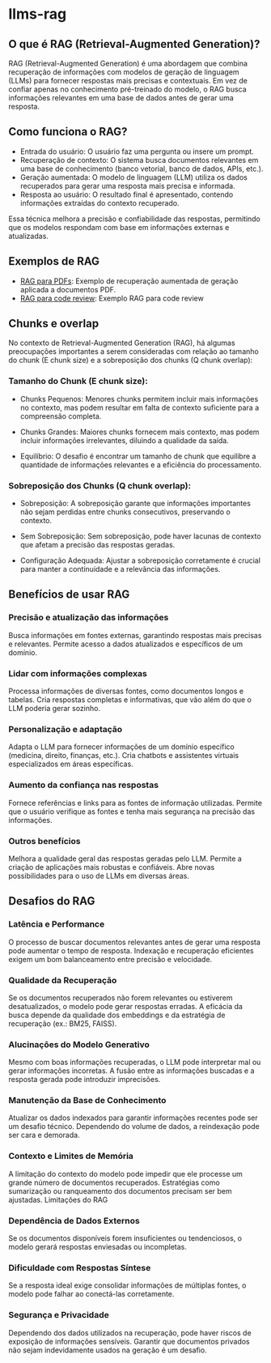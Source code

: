 # llms-rag

## O que é RAG (Retrieval-Augmented Generation)?
RAG (Retrieval-Augmented Generation) é uma abordagem que combina recuperação de informações com modelos de geração de linguagem (LLMs) para fornecer respostas mais precisas e contextuais. Em vez de confiar apenas no conhecimento pré-treinado do modelo, o RAG busca informações relevantes em uma base de dados antes de gerar uma resposta.

## Como funciona o RAG?
- Entrada do usuário: O usuário faz uma pergunta ou insere um prompt.
- Recuperação de contexto: O sistema busca documentos relevantes em uma base de conhecimento (banco vetorial, banco de dados, APIs, etc.).
- Geração aumentada: O modelo de linguagem (LLM) utiliza os dados recuperados para gerar uma resposta mais precisa e informada.
- Resposta ao usuário: O resultado final é apresentado, contendo informações extraídas do contexto recuperado.

Essa técnica melhora a precisão e confiabilidade das respostas, permitindo que os modelos respondam com base em informações externas e atualizadas.

## Exemplos de RAG

- [RAG para PDFs](rag-pdf-document/README.md): Exemplo de recuperação aumentada de geração aplicada a documentos PDF.
- [RAG para code review](rag-code-review/README.md): Exemplo RAG para code review

## Chunks e overlap
No contexto de Retrieval-Augmented Generation (RAG), há algumas preocupações importantes a serem consideradas com relação ao tamanho do chunk (E chunk size) e a sobreposição dos chunks (Q chunk overlap):

### Tamanho do Chunk (E chunk size):
- Chunks Pequenos: Menores chunks permitem incluir mais informações no contexto, mas podem resultar em falta de contexto suficiente para a compreensão completa.

- Chunks Grandes: Maiores chunks fornecem mais contexto, mas podem incluir informações irrelevantes, diluindo a qualidade da saída.

- Equilíbrio: O desafio é encontrar um tamanho de chunk que equilibre a quantidade de informações relevantes e a eficiência do processamento.

### Sobreposição dos Chunks (Q chunk overlap):

- Sobreposição: A sobreposição garante que informações importantes não sejam perdidas entre chunks consecutivos, preservando o contexto.

- Sem Sobreposição: Sem sobreposição, pode haver lacunas de contexto que afetam a precisão das respostas geradas.

- Configuração Adequada: Ajustar a sobreposição corretamente é crucial para manter a continuidade e a relevância das informações.

## Benefícios de usar RAG
### Precisão e atualização das informações
Busca informações em fontes externas, garantindo respostas mais precisas e relevantes.
Permite acesso a dados atualizados e específicos de um domínio.

### Lidar com informações complexas
Processa informações de diversas fontes, como documentos longos e tabelas.
Cria respostas completas e informativas, que vão além do que o LLM poderia gerar sozinho.

### Personalização e adaptação
Adapta o LLM para fornecer informações de um domínio específico (medicina, direito, finanças, etc.).
Cria chatbots e assistentes virtuais especializados em áreas específicas.

### Aumento da confiança nas respostas
Fornece referências e links para as fontes de informação utilizadas.
Permite que o usuário verifique as fontes e tenha mais segurança na precisão das informações.

### Outros benefícios
Melhora a qualidade geral das respostas geradas pelo LLM.
Permite a criação de aplicações mais robustas e confiáveis.
Abre novas possibilidades para o uso de LLMs em diversas áreas.

## Desafios do RAG
### Latência e Performance
O processo de buscar documentos relevantes antes de gerar uma resposta pode aumentar o tempo de resposta.
Indexação e recuperação eficientes exigem um bom balanceamento entre precisão e velocidade.

### Qualidade da Recuperação
Se os documentos recuperados não forem relevantes ou estiverem desatualizados, o modelo pode gerar respostas erradas.
A eficácia da busca depende da qualidade dos embeddings e da estratégia de recuperação (ex.: BM25, FAISS).

### Alucinações do Modelo Generativo
Mesmo com boas informações recuperadas, o LLM pode interpretar mal ou gerar informações incorretas.
A fusão entre as informações buscadas e a resposta gerada pode introduzir imprecisões.

### Manutenção da Base de Conhecimento
Atualizar os dados indexados para garantir informações recentes pode ser um desafio técnico.
Dependendo do volume de dados, a reindexação pode ser cara e demorada.

### Contexto e Limites de Memória
A limitação do contexto do modelo pode impedir que ele processe um grande número de documentos recuperados.
Estratégias como sumarização ou ranqueamento dos documentos precisam ser bem ajustadas.
Limitações do RAG


### Dependência de Dados Externos
Se os documentos disponíveis forem insuficientes ou tendenciosos, o modelo gerará respostas enviesadas ou incompletas.


### Dificuldade com Respostas Síntese
Se a resposta ideal exige consolidar informações de múltiplas fontes, o modelo pode falhar ao conectá-las corretamente.

### Segurança e Privacidade
Dependendo dos dados utilizados na recuperação, pode haver riscos de exposição de informações sensíveis.
Garantir que documentos privados não sejam indevidamente usados na geração é um desafio.

